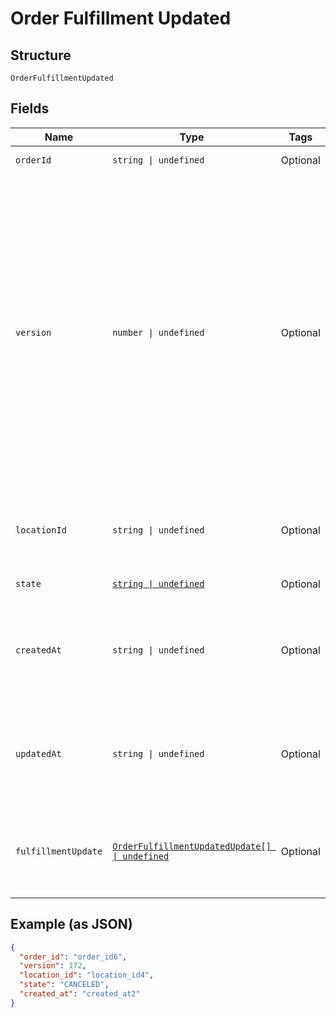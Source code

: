 
# Order Fulfillment Updated

## Structure

`OrderFulfillmentUpdated`

## Fields

| Name | Type | Tags | Description |
|  --- | --- | --- | --- |
| `orderId` | `string \| undefined` | Optional | The order's unique ID. |
| `version` | `number \| undefined` | Optional | The version number, which is incremented each time an update is committed to the order.<br>Orders that were not created through the API do not include a version number and<br>therefore cannot be updated.<br><br>[Read more about working with versions.](https://developer.squareup.com/docs/orders-api/manage-orders#update-orders) |
| `locationId` | `string \| undefined` | Optional | The ID of the seller location that this order is associated with. |
| `state` | [`string \| undefined`](/doc/models/order-state.md) | Optional | The state of the order. |
| `createdAt` | `string \| undefined` | Optional | The timestamp for when the order was created, in RFC 3339 format. |
| `updatedAt` | `string \| undefined` | Optional | The timestamp for when the order was last updated, in RFC 3339 format. |
| `fulfillmentUpdate` | [`OrderFulfillmentUpdatedUpdate[] \| undefined`](/doc/models/order-fulfillment-updated-update.md) | Optional | The fulfillments that were updated with this version change. |

## Example (as JSON)

```json
{
  "order_id": "order_id6",
  "version": 172,
  "location_id": "location_id4",
  "state": "CANCELED",
  "created_at": "created_at2"
}
```

